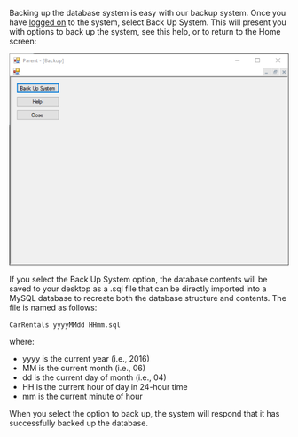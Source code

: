 Backing up the database system is easy with our backup system. Once you have [logged on](gs.md) to the system, select Back Up System. This will present you with options to back up the system, see this help, or to return to the Home screen:

![System backup](Backup.png)

If you select the Back Up System option, the database contents will be saved to your desktop as a .sql file that can be directly imported into a MySQL database to recreate both the database structure and contents. The file is named as follows:

```
CarRentals yyyyMMdd HHmm.sql
```

where:

- yyyy is the current year (i.e., 2016)
- MM is the current month (i.e., 06)
- dd is the current day of month (i.e., 04)
- HH is the current hour of day in 24-hour time
- mm is the current minute of hour

When you select the option to back up, the system will respond that it has successfully backed up the database.
